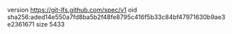 version https://git-lfs.github.com/spec/v1
oid sha256:aded14e550a7fd8ba5b2f48fe8795c416f5b33c84bf47971630b9ae3e2361671
size 5433
